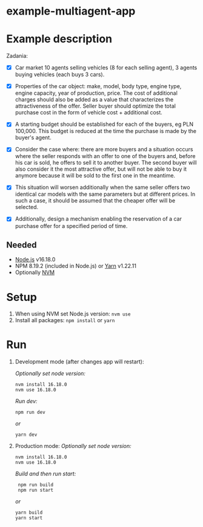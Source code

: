 # example-multiagent-app

# Example description

Zadania:

- [x] Car market 10 agents selling vehicles (8 for each selling agent), 3 agents buying vehicles (each buys 3 cars).


- [x] Properties of the car object: make, model, body type, engine type, engine capacity, year of production, price. The cost of additional charges should also be added as a value that characterizes the attractiveness of the offer. Seller buyer should optimize the total purchase cost in the form of vehicle cost + additional cost.


- [x] A starting budget should be established for each of the buyers, eg PLN 100,000. This budget is reduced at the time the purchase is made by the buyer's agent.


- [x] Consider the case where: there are more buyers and a situation occurs where the seller responds with an offer to one of the buyers and, before his car is sold, he offers to sell it to another buyer. The second buyer will also consider it the most attractive offer, but will not be able to buy it anymore because it will be sold to the first one in the meantime.


- [x] This situation will worsen additionally when the same seller offers two identical car models with the same parameters but at different prices. In such a case, it should be assumed that the cheaper offer will be selected.


- [x] Additionally, design a mechanism enabling the reservation of a car purchase offer for a specified period of time.

## Needed
- [Node.js](https://nodejs.org/en/) v16.18.0
- NPM 8.19.2 (included in Node.js) or [Yarn](https://yarnpkg.com/getting-started/install) v1.22.11 
- Optionally [NVM](https://github.com/nvm-sh/nvm/blob/master/README.md)

# Setup

1. When using NVM set Node.js version: `nvm use`
2. Install all packages: `npm install` or `yarn`

# Run
1. Development mode (after changes app will restart):
   
   _Optionally set node version:_
   ```
   nvm install 16.18.0
   nvm use 16.18.0
   ```
   _Run dev:_
   ```
   npm run dev
   ```
   _or_
   ```
   yarn dev
   ```

2. Production mode:
   _Optionally set node version:_
   ```
   nvm install 16.18.0
   nvm use 16.18.0
   ```

   _Build and then run start:_
   ```
    npm run build
    npm run start
   ```
    _or_
    ```shell
    yarn build
    yarn start
    ```